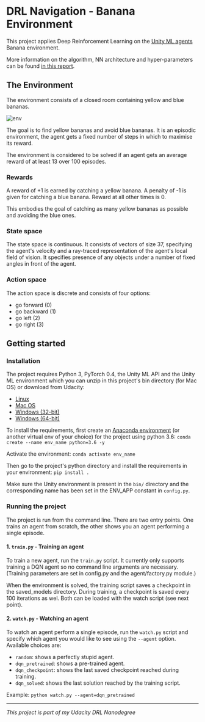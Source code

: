 # DRL Navigation - Banana Environment

This project applies Deep Reinforcement Learning on the 
[Unity ML agents](https://github.com/Unity-Technologies/ml-agents) Banana environment.

More information on the algorithm, NN architecture and hyper-parameters can be found [in this report](Report.md).


## The Environment

The environment consists of a closed room containing yellow and blue bananas. 

![env](assets/banana.gif)

The goal is to find yellow bananas and avoid blue bananas. It is an episodic environment, the agent gets a fixed number 
of steps in which to maximise its reward.

The environment is considered to be solved if an agent gets an average reward of at least 13 over 100 episodes.

### Rewards

A reward of +1 is earned by catching a yellow banana. 
A penalty of -1 is given for catching a blue banana. 
Reward at all other times is 0.

This embodies the goal of catching as many yellow bananas as possible and avoiding the blue ones.

### State space

The state space is continuous. It consists of vectors of size 37, specifying the agent's velocity and a ray-traced 
representation of the agent's local field of vision. It specifies presence of any objects under a number of fixed angles 
in front of the agent.

### Action space

The action space is discrete and consists of four options:
* go forward (0)
* go backward (1)
* go left (2)
* go right (3)


## Getting started
### Installation

The project requires Python 3, PyTorch 0.4, the Unity ML API and the Unity ML environment which you can unzip in this 
project's bin directory (for Mac OS) or download from Udacity:
* [Linux](https://s3-us-west-1.amazonaws.com/udacity-drlnd/P1/Banana/Banana_Linux.zip)
* [Mac OS](https://s3-us-west-1.amazonaws.com/udacity-drlnd/P1/Banana/Banana.app.zip)
* [Windows (32-bit)](https://s3-us-west-1.amazonaws.com/udacity-drlnd/P1/Banana/Banana_Windows_x86.zip)
* [Windows (64-bit)](https://s3-us-west-1.amazonaws.com/udacity-drlnd/P1/Banana/Banana_Windows_x86_64.zip)


To install the requirements, first create an [Anaconda environment](https://www.anaconda.com/distribution/) (or another 
virtual env of your choice) for the project using python 3.6: ```conda create --name env_name python=3.6 -y```

Activate the environment:
```conda activate env_name```

Then go to the project's python directory and install the requirements in your environment:
```pip install .```

Make sure the Unity environment is present in the `bin/` directory and the corresponding name has been set in the 
ENV_APP constant in `config.py`.


### Running the project

The project is run from the command line. There are two entry points. One trains an agent from scratch, the other shows 
you an agent performing a single episode.

#### 1. `train.py` - Training an agent

To train a new agent, run the `train.py` script. It currently only supports training a DQN agent so no command line 
arguments are necessary. (Training parameters are set in config.py and the agent/factory.py module.)

When the environment is solved, the training script saves a checkpoint in the saved_models directory. During training, a 
checkpoint is saved every 100 iterations as wel. Both can be loaded with the watch script (see next point).

#### 2. `watch.py` - Watching an agent

To watch an agent perform a single episode, run the `watch.py` script and specify which agent you would like to see using
the `--agent` option. Available choices are:

* `random`: shows a perfectly stupid agent.
* `dqn_pretrained`: shows a pre-trained agent.
* `dqn_checkpoint`: shows the last saved checkpoint reached during training.
* `dqn_solved`: shows the last solution reached by the training script.

Example: ```python watch.py --agent=dqn_pretrained```

---
_This project is part of my Udacity DRL Nanodegree_